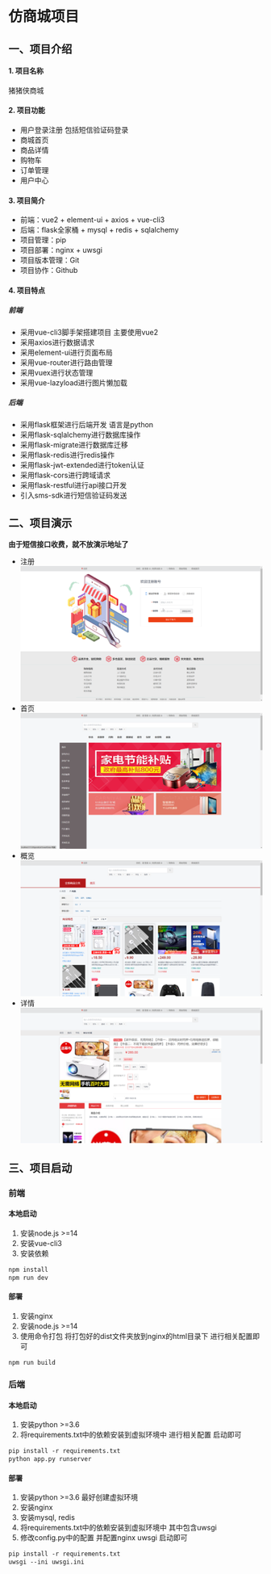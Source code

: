 # 仿商城项目

## 一、项目介绍

#### 1. 项目名称
猪猪侠商城

#### 2. 项目功能
- 用户登录注册 包括短信验证码登录
- 商城首页
- 商品详情
- 购物车
- 订单管理
- 用户中心

#### 3. 项目简介
- 前端：vue2 + element-ui + axios + vue-cli3
- 后端：flask全家桶 + mysql + redis + sqlalchemy
- 项目管理：pip
- 项目部署：nginx + uwsgi 
- 项目版本管理：Git
- 项目协作：Github

#### 4. 项目特点
#####  前端
- 采用vue-cli3脚手架搭建项目 主要使用vue2
- 采用axios进行数据请求
- 采用element-ui进行页面布局
- 采用vue-router进行路由管理
- 采用vuex进行状态管理
- 采用vue-lazyload进行图片懒加载
#####  后端
- 采用flask框架进行后端开发 语言是python
- 采用flask-sqlalchemy进行数据库操作
- 采用flask-migrate进行数据库迁移
- 采用flask-redis进行redis操作
- 采用flask-jwt-extended进行token认证
- 采用flask-cors进行跨域请求
- 采用flask-restful进行api接口开发
- 引入sms-sdk进行短信验证码发送 

## 二、项目演示
**由于短信接口收费，就不放演示地址了** 
- 注册 ![注册](docs/注册.png)
- 首页 ![首页](docs/首页.png)
- 概览 ![概览](docs/概览.png)
- 详情 ![详情](docs/详情.png)

## 三、项目启动
### 前端
#### 本地启动
1. 安装node.js >=14
2. 安装vue-cli3
3. 安装依赖
```
npm install
npm run dev
```
#### 部署
1. 安装nginx
2. 安装node.js >=14
3. 使用命令打包 将打包好的dist文件夹放到nginx的html目录下 进行相关配置即可
```
npm run build
```

### 后端
#### 本地启动
1. 安装python >=3.6
2. 将requirements.txt中的依赖安装到虚拟环境中 进行相关配置 启动即可
```
pip install -r requirements.txt
python app.py runserver
```
#### 部署
1. 安装python >=3.6 最好创建虚拟环境
2. 安装nginx
3. 安装mysql, redis
4. 将requirements.txt中的依赖安装到虚拟环境中 其中包含uwsgi
5. 修改config.py中的配置 并配置nginx uwsgi 启动即可
```
pip install -r requirements.txt
uwsgi --ini uwsgi.ini
```